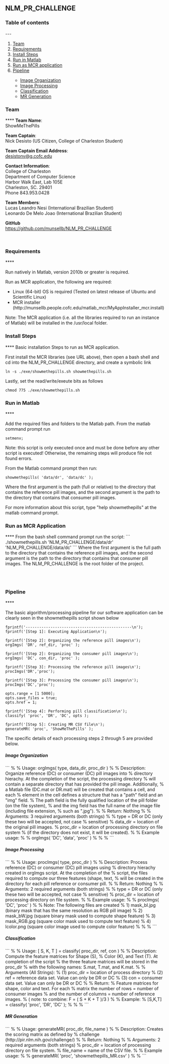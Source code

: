 ## NLM_PR_CHALLENGE

<h3> Table of contents </h3>
---
<ol>
<li><a href="https://github.com/munsellb/NLM_PR_CHALLENGE/blob/master/README.md#team">Team</a></li>
<li><a href="https://github.com/munsellb/NLM_PR_CHALLENGE/blob/master/README.md#requirements">Requirements</a></li>
<li><a href="https://github.com/munsellb/NLM_PR_CHALLENGE/blob/master/README.md#install-steps">Install Steps</a></li>
<li><a href="https://github.com/munsellb/NLM_PR_CHALLENGE/blob/master/README.md#run-in-matlab">Run in Matlab</a></li>
<li><a href="https://github.com/munsellb/NLM_PR_CHALLENGE/blob/master/README.md#run-as-mcr-application">Run as MCR application</a></li>
<li><a href="https://github.com/munsellb/NLM_PR_CHALLENGE/blob/master/README.md#pipeline">Pipeline</a></li>
<ul>
<li><a href="https://github.com/munsellb/NLM_PR_CHALLENGE/blob/master/README.md#image-organization">Image Organization</a></li> 
<li><a href="https://github.com/munsellb/NLM_PR_CHALLENGE/blob/master/README.md#image-processing">Image Processing</a></li>
<li><a href="https://github.com/munsellb/NLM_PR_CHALLENGE/blob/master/README.md#classification">Classification</a></li>
<li><a href="https://github.com/munsellb/NLM_PR_CHALLENGE/blob/master/README.md#mr-generation">MR Generation</a></li>
</ul>
</ol>


<h3>Team</h3>
****
<b>Team Name</b>: </br>
ShowMeThePills </br>

<b>Team Captain</b>: </br>
Nick Desisto (US Citizen, College of Charleston Student) </br>

<b>Team Captain Email Address</b>: </br>
desistonv@g.cofc.edu </br>

<b>Contact Information</b>: </br>
College of Charleston  </br>
Department of Computer Science  </br>
Harbor Walk East, Lab 105E  </br>
Charleston, SC. 29401  </br>
Phone 843.953.0428 </br>

<b>Team Members</b>:  </br>
Lucas Leandro Nesi (International Brazilian Student)  </br>
Leonardo De Melo Joao  (International Brazilian Student)  </br>

<b>GitHub</b> </br>
https://github.com/munsellb/NLM_PR_CHALLENGE

</br>

<h3>Requirements</h3>
****

Run natively in Matlab, version 2010b or greater is required.

Run as MCR application, the following are required:
<ul>
    <li>Linux (64-bit) OS is required (Tested on latest release of Ubuntu and Scientific Linux)</li>
    <li>MCR installer (http://munsellb.people.cofc.edu/matlab_mcr/MyAppInstaller_mcr.install)</li>
</ul>

Note: The MCR application (i.e. all the libraries required 
to run an instance of Matlab) will be installed in the /usr/local 
folder.

<h3>Install Steps</h3>
****
Basic installation Steps to run as MCR application.

First install the MCR libraries (see URL above), then open 
a bash shell and cd into the NLM_PR_CHALLENGE directory, 
and create a symbolic link
```
ln -s ./exe/showmethepills.sh showmethepills.sh
```
Lastly, set the read/write/exeute bits as follows
```
chmod 775 ./exe/showmethepills.sh
```

<h3>Run in Matlab</h3>
****

Add the required files and folders to the Matlab path. 
From the matlab command prompt run
```
setmenv;
```
Note: this script is only executed once and must be done 
before any other script is executed! Otherwise, the remaining 
steps will produce file not found errors.

From the Matlab command prompt then run:
```
showmethepills( 'data/dr', 'data/dc' );
```
Where the first argument is the path (full or relative) 
to the directory that contains the reference pill images, 
and the second argument is the path to the directory that 
contains that consumer pill images. 

For more information about this script, type "help showmethepills" 
at the matlab command prompt.

<h3>Run as MCR Application</h3>
****
From the bash shell command prompt run the script:
```
./showmethepills.sh 'NLM_PR_CHALLENGE/data/dr' 'NLM_PR_CHALLENGE/data/dc'
```
Where the first argument is the full path to the directory 
that contains the reference pill images, and the second argument 
is the path to the directory that contains that consumer pill 
images. The NLM_PR_CHALLENGE is the root folder of the project.

</br></br>

<h3>Pipeline</h3>
****

The basic algorithm/processing pipeline for our software 
application can be clearly seen in the showmethepills script 
shown below

```
fprintf('-----------------------------------------------\n');
fprintf('[Step 1]: Executing Application\n');

fprintf('[Step 2]: Organizing the reference pill images\n');
orgImgs( 'DR', ref_dir, 'proc' );

fprintf('[Step 2]: Organizing the consumer pill images\n');
orgImgs( 'DC', con_dir, 'proc' );

fprintf('[Step 3]: Processing the reference pill images\n');
procImgs('DR','proc');

fprintf('[Step 3]: Processing the consumer pill images\n');
procImgs('DC','proc');

opts.range = [1 5000];
opts.save_files = true;
opts.href = 1;

fprintf('[Step 4]: Performing pill classification\n');
classify( 'proc', 'DR', 'DC', opts );

fprintf('[Step 5]: Creating MR CSV file\n');
generateMR( 'proc', 'ShowMeThePills' );
```
The specific details of each processing steps 2 through 5 are provided below.

<h5>Image Organization</h5> 
```
%
%   Usage: orgImgs( type, data_dir, proc_dir )
%
%   Description: Organize reference (DC) or consumer (DC) pill images into 
%   directory hierachy. At the completion of the script, the processing directory 
%   will contain a separate directory that has provided the pill image. Additionally, 
%   a Matlab file (DC.mat or DR.mat) will be created that contains a cell, and each 
%   element in the cell defines a structure that has a "path" field and an "img" field. 
%   The path field is the fully qualified location of the pill folder (on the file system), 
%   and the img field has the full name of the image file (including file extension, 
%   such as ".jpg").
%
%   Return: Nothing
%
%   Arguments: 3 required arguments (both strings)
%              
%              type = DR or DC (only these two will be accepted, not case
%              sensitive)
%              data_dir = location of the original pill images.
%              proc_dir = location of processing directory on file system
%              (if the directory does not exist, it will be created).
%
%   Example usage:
%   
%               orgImgs( 'DC', 'data', 'proc' )
%
%
%
```
<h5>Image Processing</h5>
```
%
%   Usage: procImgs( type, proc_dir )
%
%   Description: Process reference (DC) or consumer (DC) pill images using 
%   directory hierachy created in orgImgs script. At the completion of the 
%	script, the files required to compute our three features (shape, text, 
%	will be created in the directory for each pill reference or consumer pill.
%
%   Return: Nothing
%
%   Arguments: 2 required arguments (both strings)
%              
%              type = DR or DC (only these two will be accepted, not case
%              sensitive)
%              proc_dir = location of processing directory on file system.
%
%   Example usage:
%   
%               procImgs( 'DC', 'proc' )
%
%	Note: The following files are created
%		1) mask_bI.jpg (binary mask that has the same resolution as RGB pill image)
%		2) mask_bW.jpg (square binary mask used to compute shape feature)
%		3) mask_RGB.jpg (square color mask used to compute text feature)
%		4) lcolor.png (square color image used to compute color feature)
%
%	
%
```

<h5>Classification</h5>
```
%
%   Usage: [ S, K, T ] = classify( proc_dir, ref, con )
%
%   Description: Compute the feature matrices for Shape (S),
%   Color (K), and Text (T). At completion of the script 
%   the three feature matrices will be stored in the proc_dir
%   with the following names: S.mat, T.mat, and K.mat.
%
%   Arguments (All Strings): 
%       (1) proc_dir = location of process directory
%       (2) ref = reference data set. Value can only be DR or DC
%       (3) con = consumer data set. Value can only be DR or DC
%
%   Return:
%       Feature matrices for shape, color and text. For each 
%       matrix the number of rows = number of consumer images
%       and the number of columns = number of reference images.
%       ( note: to combine: F = ( S + K + T )/3 )
%
%   Example:
%       [S,K,T] = classify( 'proc', 'DR', 'DC' );
%
%
%
```

<h5>MR Generation</h5>
```
%
%   Usage: generateMR( proc_dir, file_name )
%
%   Description: Creates the scoring matrix as defined by 
%   challenge (http://pir.nlm.nih.gov/challenge/)
%
%   Return: Nothing
%
%   Arguments: 2 required arguments (both strings)
%            	proc_dir = location of processing directory on file system.
%		file_name = name of the CSV file.
%
%   Example usage:
%   
%               generateMR( 'proc', 'showmethepills_MR.csv' )
%
%
```
